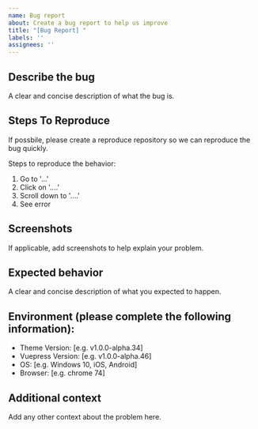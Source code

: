 ```yaml
---
name: Bug report
about: Create a bug report to help us improve
title: "[Bug Report] "
labels: ''
assignees: ''
---
```


## Describe the bug

A clear and concise description of what the bug is.

## Steps To Reproduce

If possbile, please create a reproduce repository so we can reproduce the bug quickly.

Steps to reproduce the behavior:
1. Go to '...'
2. Click on '....'
3. Scroll down to '....'
4. See error

## Screenshots

If applicable, add screenshots to help explain your problem.

## Expected behavior

A clear and concise description of what you expected to happen.

## Environment (please complete the following information):

 - Theme Version: [e.g. v1.0.0-alpha.34]
 - Vuepress Version: [e.g. v1.0.0-alpha.46]
 - OS: [e.g. Windows 10, iOS, Android]
 - Browser: [e.g. chrome 74]

## Additional context

Add any other context about the problem here.
